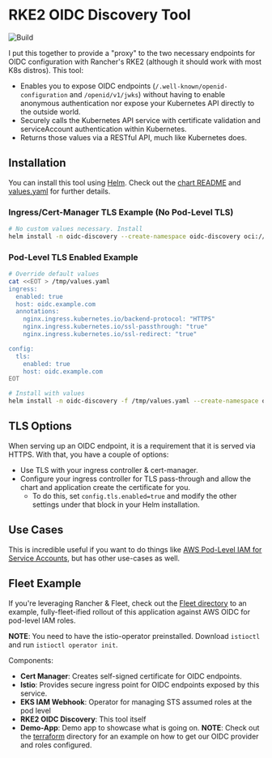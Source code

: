 # RKE2 OIDC Discovery Tool

![Build](https://github.com/atoy3731/rke2-oidc-discovery/actions/workflows/dev.yaml/badge.svg)

I put this together to provide a "proxy" to the two necessary endpoints for OIDC configuration with Rancher's RKE2 (although it should work with most K8s distros). This tool:

* Enables you to expose OIDC endpoints (`/.well-known/openid-configuration` and `/openid/v1/jwks`) without having to enable anonymous authentication nor expose your Kubernetes API directly to the outside world.
* Securely calls the Kubernetes API service with certificate validation and serviceAccount authentication within Kubernetes.
* Returns those values via a RESTful API, much like Kubernetes does.

## Installation

You can install this tool using [Helm](https://helm.sh/docs/intro/install/). Check out the [chart README](./charts/rke2-oidc-discovery/README.md) and [values.yaml](./charts/rke2-oidc-discovery/values.yaml) for further details.

### Ingress/Cert-Manager TLS Example (No Pod-Level TLS)

```bash
# No custom values necessary. Install
helm install -n oidc-discovery --create-namespace oidc-discovery oci://ghcr.io/atoy3731/charts/rke2-oidc-discovery
```

### Pod-Level TLS Enabled Example 

```bash
# Override default values
cat <<EOT > /tmp/values.yaml
ingress:
  enabled: true
  host: oidc.example.com
  annotations:
    nginx.ingress.kubernetes.io/backend-protocol: "HTTPS"
    nginx.ingress.kubernetes.io/ssl-passthrough: "true"
    nginx.ingress.kubernetes.io/ssl-redirect: "true"

config:
  tls:
    enabled: true
    host: oidc.example.com
EOT

# Install with values
helm install -n oidc-discovery -f /tmp/values.yaml --create-namespace oidc-discovery oci://ghcr.io/atoy3731/charts/rke2-oidc-discovery
```

## TLS Options

When serving up an OIDC endpoint, it is a requirement that it is served via HTTPS. With that, you have a couple of options:

* Use TLS with your ingress controller & cert-manager.
* Configure your ingress controller for TLS pass-through and allow the chart and application create the certificate for you.
    * To do this, set `config.tls.enabled=true` and modify the other settings under that block in your Helm installation.

## Use Cases

This is incredible useful if you want to do things like [AWS Pod-Level IAM for Service Accounts](https://docs.aws.amazon.com/eks/latest/userguide/iam-roles-for-service-accounts.html), but has other use-cases as well.

## Fleet Example

If you're leveraging Rancher & Fleet, check out the [Fleet directory](./fleet) to an example, fully-fleet-ified rollout of this application against AWS OIDC for pod-level IAM roles.

**NOTE**: You need to have the istio-operator preinstalled. Download `istioctl` and run `istioctl operator init`.

Components:

* **Cert Manager**: Creates self-signed certificate for OIDC endpoints.
* **Istio**: Provides secure ingress point for OIDC endpoints exposed by this service.
* **EKS IAM Webhook**: Operator for managing STS assumed roles at the pod level
* **RKE2 OIDC Discovery**: This tool itself
* **Demo-App**: Demo app to showcase what is going on. **NOTE**: Check out the [terraform](./fleet/demo-app/terraform) directory for an example on how to get our OIDC provider and roles configured.